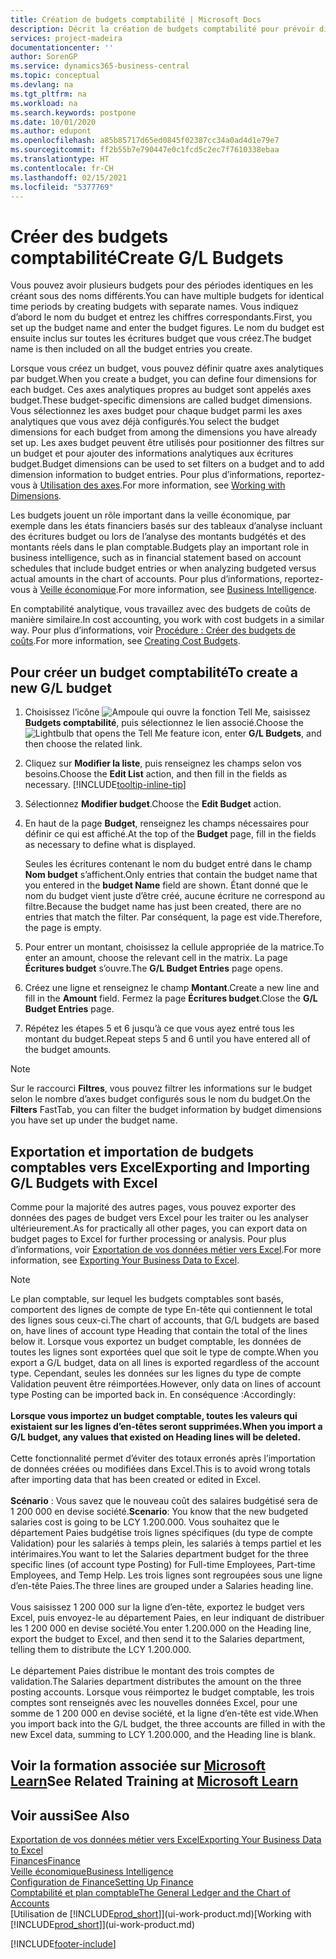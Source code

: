 ```yaml
---
title: Création de budgets comptabilité | Microsoft Docs
description: Décrit la création de budgets comptabilité pour prévoir différentes activités financières et affecter des axes analytiques à des fins de veille économique.
services: project-madeira
documentationcenter: ''
author: SorenGP
ms.service: dynamics365-business-central
ms.topic: conceptual
ms.devlang: na
ms.tgt_pltfrm: na
ms.workload: na
ms.search.keywords: postpone
ms.date: 10/01/2020
ms.author: edupont
ms.openlocfilehash: a85b85717d65ed0845f02387cc34a0ad4d1e79e7
ms.sourcegitcommit: ff2b55b7e790447e0c1fcd5c2ec7f7610338ebaa
ms.translationtype: HT
ms.contentlocale: fr-CH
ms.lasthandoff: 02/15/2021
ms.locfileid: "5377769"
---
```

# <a name="create-gl-budgets"></a><span data-ttu-id="5a379-103">Créer des budgets comptabilité</span><span class="sxs-lookup"><span data-stu-id="5a379-103">Create G/L Budgets</span></span>
<span data-ttu-id="5a379-104">Vous pouvez avoir plusieurs budgets pour des périodes identiques en les créant sous des noms différents.</span><span class="sxs-lookup"><span data-stu-id="5a379-104">You can have multiple budgets for identical time periods by creating budgets with separate names.</span></span> <span data-ttu-id="5a379-105">Vous indiquez d’abord le nom du budget et entrez les chiffres correspondants.</span><span class="sxs-lookup"><span data-stu-id="5a379-105">First, you set up the budget name and enter the budget figures.</span></span> <span data-ttu-id="5a379-106">Le nom du budget est ensuite inclus sur toutes les écritures budget que vous créez.</span><span class="sxs-lookup"><span data-stu-id="5a379-106">The budget name is then included on all the budget entries you create.</span></span>  

<span data-ttu-id="5a379-107">Lorsque vous créez un budget, vous pouvez définir quatre axes analytiques par budget.</span><span class="sxs-lookup"><span data-stu-id="5a379-107">When you create a budget, you can define four dimensions for each budget.</span></span> <span data-ttu-id="5a379-108">Ces axes analytiques propres au budget sont appelés axes budget.</span><span class="sxs-lookup"><span data-stu-id="5a379-108">These budget-specific dimensions are called budget dimensions.</span></span> <span data-ttu-id="5a379-109">Vous sélectionnez les axes budget pour chaque budget parmi les axes analytiques que vous avez déjà configurés.</span><span class="sxs-lookup"><span data-stu-id="5a379-109">You select the budget dimensions for each budget from among the dimensions you have already set up.</span></span> <span data-ttu-id="5a379-110">Les axes budget peuvent être utilisés pour positionner des filtres sur un budget et pour ajouter des informations analytiques aux écritures budget.</span><span class="sxs-lookup"><span data-stu-id="5a379-110">Budget dimensions can be used to set filters on a budget and to add dimension information to budget entries.</span></span> <span data-ttu-id="5a379-111">Pour plus d’informations, reportez-vous à [Utilisation des axes](finance-dimensions.md).</span><span class="sxs-lookup"><span data-stu-id="5a379-111">For more information, see [Working with Dimensions](finance-dimensions.md).</span></span>

<span data-ttu-id="5a379-112">Les budgets jouent un rôle important dans la veille économique, par exemple dans les états financiers basés sur des tableaux d’analyse incluant des écritures budget ou lors de l’analyse des montants budgétés et des montants réels dans le plan comptable.</span><span class="sxs-lookup"><span data-stu-id="5a379-112">Budgets play an important role in business intelligence, such as in financial statement based on account schedules that include budget entries or when analyzing budgeted versus actual amounts in the chart of accounts.</span></span> <span data-ttu-id="5a379-113">Pour plus d’informations, reportez-vous à [Veille économique](bi.md).</span><span class="sxs-lookup"><span data-stu-id="5a379-113">For more information, see [Business Intelligence](bi.md).</span></span>

<span data-ttu-id="5a379-114">En comptabilité analytique, vous travaillez avec des budgets de coûts de manière similaire.</span><span class="sxs-lookup"><span data-stu-id="5a379-114">In cost accounting, you work with cost budgets in a similar way.</span></span> <span data-ttu-id="5a379-115">Pour plus d’informations, voir [Procédure : Créer des budgets de coûts](finance-create-cost-budgets.md).</span><span class="sxs-lookup"><span data-stu-id="5a379-115">For more information, see [Creating Cost Budgets](finance-create-cost-budgets.md).</span></span>    

## <a name="to-create-a-new-gl-budget"></a><span data-ttu-id="5a379-116">Pour créer un budget comptabilité</span><span class="sxs-lookup"><span data-stu-id="5a379-116">To create a new G/L budget</span></span>  
1. <span data-ttu-id="5a379-117">Choisissez l’icône ![Ampoule qui ouvre la fonction Tell Me](media/ui-search/search_small.png "Dites-moi ce que vous voulez faire"), saisissez **Budgets comptabilité**, puis sélectionnez le lien associé.</span><span class="sxs-lookup"><span data-stu-id="5a379-117">Choose the ![Lightbulb that opens the Tell Me feature](media/ui-search/search_small.png "Tell me what you want to do") icon, enter **G/L Budgets**, and then choose the related link.</span></span>  
2. <span data-ttu-id="5a379-118">Cliquez sur **Modifier la liste**, puis renseignez les champs selon vos besoins.</span><span class="sxs-lookup"><span data-stu-id="5a379-118">Choose the **Edit List** action, and then fill in the fields as necessary.</span></span> [!INCLUDE[tooltip-inline-tip](includes/tooltip-inline-tip_md.md)]  
3. <span data-ttu-id="5a379-119">Sélectionnez **Modifier budget**.</span><span class="sxs-lookup"><span data-stu-id="5a379-119">Choose the **Edit Budget** action.</span></span>
4. <span data-ttu-id="5a379-120">En haut de la page **Budget**, renseignez les champs nécessaires pour définir ce qui est affiché.</span><span class="sxs-lookup"><span data-stu-id="5a379-120">At the top of the **Budget** page, fill in the fields as necessary to define what is displayed.</span></span>  

    <span data-ttu-id="5a379-121">Seules les écritures contenant le nom du budget entré dans le champ **Nom budget** s’affichent.</span><span class="sxs-lookup"><span data-stu-id="5a379-121">Only entries that contain the budget name that you entered in the **budget Name** field are shown.</span></span> <span data-ttu-id="5a379-122">Étant donné que le nom du budget vient juste d’être créé, aucune écriture ne correspond au filtre.</span><span class="sxs-lookup"><span data-stu-id="5a379-122">Because the budget name has just been created, there are no entries that match the filter.</span></span> <span data-ttu-id="5a379-123">Par conséquent, la page est vide.</span><span class="sxs-lookup"><span data-stu-id="5a379-123">Therefore, the page is empty.</span></span>  
5. <span data-ttu-id="5a379-124">Pour entrer un montant, choisissez la cellule appropriée de la matrice.</span><span class="sxs-lookup"><span data-stu-id="5a379-124">To enter an amount, choose the relevant cell in the matrix.</span></span> <span data-ttu-id="5a379-125">La page **Écritures budget** s’ouvre.</span><span class="sxs-lookup"><span data-stu-id="5a379-125">The **G/L Budget Entries** page opens.</span></span>  
6. <span data-ttu-id="5a379-126">Créez une ligne et renseignez le champ **Montant**.</span><span class="sxs-lookup"><span data-stu-id="5a379-126">Create a new line and fill in the **Amount** field.</span></span> <span data-ttu-id="5a379-127">Fermez la page **Écritures budget**.</span><span class="sxs-lookup"><span data-stu-id="5a379-127">Close the **G/L Budget Entries** page.</span></span>  
7. <span data-ttu-id="5a379-128">Répétez les étapes 5 et 6 jusqu’à ce que vous ayez entré tous les montant du budget.</span><span class="sxs-lookup"><span data-stu-id="5a379-128">Repeat steps 5 and 6 until you have entered all of the budget amounts.</span></span>  

> [!NOTE]  
>  <span data-ttu-id="5a379-129">Sur le raccourci **Filtres**, vous pouvez filtrer les informations sur le budget selon le nombre d’axes budget configurés sous le nom du budget.</span><span class="sxs-lookup"><span data-stu-id="5a379-129">On the **Filters** FastTab, you can filter the budget information by budget dimensions you have set up under the budget name.</span></span>

## <a name="exporting-and-importing-gl-budgets-with-excel"></a><span data-ttu-id="5a379-130">Exportation et importation de budgets comptables vers Excel</span><span class="sxs-lookup"><span data-stu-id="5a379-130">Exporting and Importing G/L Budgets with Excel</span></span>
<span data-ttu-id="5a379-131">Comme pour la majorité des autres pages, vous pouvez exporter des données des pages de budget vers Excel pour les traiter ou les analyser ultérieurement.</span><span class="sxs-lookup"><span data-stu-id="5a379-131">As for practically all other pages, you can export data on budget pages to Excel for further processing or analysis.</span></span> <span data-ttu-id="5a379-132">Pour plus d’informations, voir [Exportation de vos données métier vers Excel](about-export-data.md).</span><span class="sxs-lookup"><span data-stu-id="5a379-132">For more information, see [Exporting Your Business Data to Excel](about-export-data.md).</span></span>

> [!NOTE]
> <span data-ttu-id="5a379-133">Le plan comptable, sur lequel les budgets comptables sont basés, comportent des lignes de compte de type En-tête qui contiennent le total des lignes sous ceux-ci.</span><span class="sxs-lookup"><span data-stu-id="5a379-133">The chart of accounts, that G/L budgets are based on, have lines of account type Heading that contain the total of the lines below it.</span></span> <span data-ttu-id="5a379-134">Lorsque vous exportez un budget comptable, les données de toutes les lignes sont exportées quel que soit le type de compte.</span><span class="sxs-lookup"><span data-stu-id="5a379-134">When you export a G/L budget, data on all lines is exported regardless of the account type.</span></span> <span data-ttu-id="5a379-135">Cependant, seules les données sur les lignes du type de compte Validation peuvent être réimportées.</span><span class="sxs-lookup"><span data-stu-id="5a379-135">However, only data on lines of account type Posting can be imported back in.</span></span> <span data-ttu-id="5a379-136">En conséquence :</span><span class="sxs-lookup"><span data-stu-id="5a379-136">Accordingly:</span></span> <br /><br /> <span data-ttu-id="5a379-137">**Lorsque vous importez un budget comptable, toutes les valeurs qui existaient sur les lignes d’en-têtes seront supprimées.**</span><span class="sxs-lookup"><span data-stu-id="5a379-137">**When you import a G/L budget, any values that existed on Heading lines will be deleted.**</span></span> <br /><br /> <span data-ttu-id="5a379-138">Cette fonctionnalité permet d’éviter des totaux erronés après l’importation de données créées ou modifiées dans Excel.</span><span class="sxs-lookup"><span data-stu-id="5a379-138">This is to avoid wrong totals after importing data that has been created or edited in Excel.</span></span><br /><br /> <span data-ttu-id="5a379-139">**Scénario** : Vous savez que le nouveau coût des salaires budgétisé sera de 1 200 000 en devise société.</span><span class="sxs-lookup"><span data-stu-id="5a379-139">**Scenario**: You know that the new budgeted salaries cost is going to be LCY 1.200.000.</span></span> <span data-ttu-id="5a379-140">Vous souhaitez que le département Paies budgétise trois lignes spécifiques (du type de compte Validation) pour les salariés à temps plein, les salariés à temps partiel et les intérimaires.</span><span class="sxs-lookup"><span data-stu-id="5a379-140">You want to let the Salaries department budget for the three specific lines (of account type Posting) for Full-time Employees, Part-time Employees, and Temp Help.</span></span> <span data-ttu-id="5a379-141">Les trois lignes sont regroupées sous une ligne d’en-tête Paies.</span><span class="sxs-lookup"><span data-stu-id="5a379-141">The three lines are grouped under a Salaries heading line.</span></span><br /><br /><span data-ttu-id="5a379-142">Vous saisissez 1 200 000 sur la ligne d’en-tête, exportez le budget vers Excel, puis envoyez-le au département Paies, en leur indiquant de distribuer les 1 200 000 en devise société.</span><span class="sxs-lookup"><span data-stu-id="5a379-142">You enter 1.200.000 on the Heading line, export the budget to Excel, and then send it to the Salaries department, telling them to distribute the LCY 1.200.000.</span></span><br /><br /> <span data-ttu-id="5a379-143">Le département Paies distribue le montant des trois comptes de validation.</span><span class="sxs-lookup"><span data-stu-id="5a379-143">The Salaries department distributes the amount on the three posting accounts.</span></span> <span data-ttu-id="5a379-144">Lorsque vous réimportez le budget comptable, les trois comptes sont renseignés avec les nouvelles données Excel, pour une somme de 1 200 000 en devise société, et la ligne d’en-tête est vide.</span><span class="sxs-lookup"><span data-stu-id="5a379-144">When you import back into the G/L budget, the three accounts are filled in with the new Excel data, summing to LCY 1.200.000, and the Heading line is blank.</span></span>

## <a name="see-related-training-at-microsoft-learn"></a><span data-ttu-id="5a379-145">Voir la formation associée sur [Microsoft Learn](/learn/modules/budgets-exchange-rates-dynamics-365-business-central/index)</span><span class="sxs-lookup"><span data-stu-id="5a379-145">See Related Training at [Microsoft Learn](/learn/modules/budgets-exchange-rates-dynamics-365-business-central/index)</span></span>

## <a name="see-also"></a><span data-ttu-id="5a379-146">Voir aussi</span><span class="sxs-lookup"><span data-stu-id="5a379-146">See Also</span></span>
[<span data-ttu-id="5a379-147">Exportation de vos données métier vers Excel</span><span class="sxs-lookup"><span data-stu-id="5a379-147">Exporting Your Business Data to Excel</span></span>](about-export-data.md)  
[<span data-ttu-id="5a379-148">Finances</span><span class="sxs-lookup"><span data-stu-id="5a379-148">Finance</span></span>](finance.md)  
[<span data-ttu-id="5a379-149">Veille économique</span><span class="sxs-lookup"><span data-stu-id="5a379-149">Business Intelligence</span></span>](bi.md)  
[<span data-ttu-id="5a379-150">Configuration de Finance</span><span class="sxs-lookup"><span data-stu-id="5a379-150">Setting Up Finance</span></span>](finance-setup-finance.md)  
[<span data-ttu-id="5a379-151">Comptabilité et plan comptable</span><span class="sxs-lookup"><span data-stu-id="5a379-151">The General Ledger and the Chart of Accounts</span></span>](finance-general-ledger.md)  
<span data-ttu-id="5a379-152">[Utilisation de [!INCLUDE[prod_short](includes/prod_short.md)]](ui-work-product.md)</span><span class="sxs-lookup"><span data-stu-id="5a379-152">[Working with [!INCLUDE[prod_short](includes/prod_short.md)]](ui-work-product.md)</span></span>  


[!INCLUDE[footer-include](includes/footer-banner.md)]